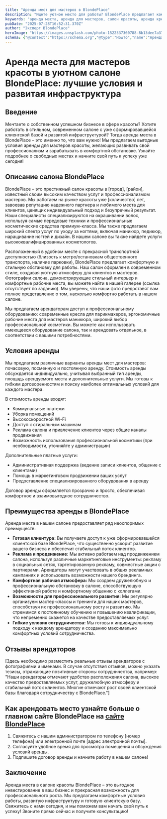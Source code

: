```yaml
---
title: "Аренда мест для мастеров в BlondePlace"
description: "Ищете уютное место для работы? BlondePlace предлагает комфортабельные рабочие места в аренду для парикмахеров, визажистов и других специалистов бьюти-индустрии.  Современное оборудование,  лояльные условия аренды,  престижное месторасположение и дружелюбная атмосфера ждут вас!  Записывайтесь на просмотр прямо сейчас!"
keywords: "аренда места, аренда для мастеров, салон красоты, аренда кресла, парикмахерская, визажист, бьюти-индустрия"
pubDate: "2025-07-28T16:52:31.370Z"
author: "Эксперт BlondePlace"
heroImage: "https://images.unsplash.com/photo-1522337360788-8b13dee7a37e?q=80&w=2070&auto=format&fit=crop"
schema: {"@context":"https://schema.org","@type":"HowTo","name":"Аренда мест для мастеров в BlondePlace","description":"Ищете уютное место для работы? BlondePlace предлагает комфортабельные рабочие места в аренду для парикмахеров, визажистов и других специалистов бьюти-индустрии.  Современное оборудование,  лояльные условия аренды,  престижное месторасположение и дружелюбная атмосфера ждут вас!  Записывайтесь на просмотр прямо сейчас!","image":{"@type":"ImageObject","url":"https://images.unsplash.com/photo-1522337360788-8b13dee7a37e?q=80&w=2070&auto=format&fit=crop"},"aggregateRating":{"@type":"AggregateRating","ratingValue":"4.9","reviewCount":825,"bestRating":"5","worstRating":"1"},"publisher":{"@type":"Organization","name":"Блог BlondePlace","logo":{"@type":"ImageObject","url":"https://blondeplace.netlify.app/favicon.ico"}},"mainEntityOfPage":{"@type":"WebPage","@id":"https://blondeplace.netlify.app/blog/mesta-v-arendu/"}}
---
```

# Аренда места для мастеров красоты в уютном салоне BlondePlace: лучшие условия и развитая инфраструктура

## Введение

Мечтаете о собственном успешном бизнесе в сфере красоты?  Хотите работать в стильном, современном салоне с уже сформировавшейся клиентской базой и развитой инфраструктурой? Тогда аренда места в BlondePlace – это именно то, что вам нужно!  Мы предлагаем выгодные условия аренды для мастеров красоты, желающих развивать свой профессионализм и зарабатывать в комфортной обстановке.  Узнайте подробнее о свободных местах и начните свой путь к успеху уже сегодня!

## Описание салона BlondePlace

BlondePlace – это престижный салон красоты в [город], [район],  известный своим высоким качеством услуг и профессионализмом мастеров.  Мы работаем на рынке красоты уже [количество] лет,  завоевав репутацию надежного партнера и любимого места для клиентов, ценящих индивидуальный подход и безупречный результат.  Наши специалисты специализируются на окрашивании волос, используя самые передовые техники и профессиональные косметические средства премиум-класса.  Мы также предлагаем широкий спектр услуг по уходу за ногтями, включая маникюр, педикюр, наращивание ногтей и дизайн.  В нашем салоне вы также найдете услуги высококвалифицированных косметологов.

Расположенный в удобном месте с прекрасной транспортной доступностью (близость к метро/остановкам общественного транспорта, наличие парковки), BlondePlace предлагает комфортную и стильную обстановку для работы.  Наш салон оформлен в современном стиле, создавая уютную атмосферу для клиентов и мастеров.  Фотографии салона, демонстрирующие стильный интерьер и комфортные рабочие места, вы можете найти в нашей галерее (ссылка отсутствует по заданию).  Мы уверены, что наши фото предоставят вам полное представление о том, насколько комфортно работать в нашем салоне.

Мы предлагаем арендаторам доступ к профессиональному оборудованию:  современные кресла для парикмахеров,  эргономичные рабочие места для мастеров маникюра,  широкий выбор профессиональной косметики.  Вы можете как использовать имеющееся оборудование салона, так и арендовать отдельное,  в соответствии с вашими потребностями.

## Условия аренды

Мы предлагаем различные варианты аренды мест для мастеров: почасовую,  посменную и постоянную аренду.  Стоимость аренды обсуждается индивидуально,  учитывая выбранный тип аренды,  площадь арендуемого места и дополнительные услуги. Мы готовы к гибким договоренностям и поиску наиболее оптимальных условий для каждого мастера.

В стоимость аренды входят:

* Коммунальные платежи
* Уборка помещений
* Высокоскоростной Wi-Fi
* Доступ к стиральным машинам
* Реклама салона и привлечение клиентов через общие каналы продвижения
* Возможность использования профессиональной косметики (при необходимости, уточняйте у администрации)

Дополнительные платные услуги:

* Административная поддержка (ведение записи клиентов,  общение с клиентами)
* Помощь в маркетинговом продвижении ваших услуг
* Предоставление специализированного оборудования в аренду

Договор аренды оформляется прозрачно и просто,  обеспечивая комфортное и взаимовыгодное сотрудничество.

## Преимущества аренды в BlondePlace

Аренда места в нашем салоне предоставляет ряд неоспоримых преимуществ:

* **Готовая клиентура:**  Вы получаете доступ к уже сформировавшейся клиентской базе BlondePlace,  что существенно ускорит развитие вашего бизнеса и обеспечит стабильный поток клиентов.
* **Реклама и продвижение:**  Мы активно работаем над продвижением салона,  используя различные маркетинговые инструменты:  рекламу в социальных сетях,  таргетированную рекламу,  совместные акции с партнерами.  Арендаторы могут участвовать в общих рекламных кампаниях и использовать возможности нашего брендинга.
* **Комфортная рабочая атмосфера:**  Мы создаем дружелюбную и профессиональную обстановку в салоне,  способствующую эффективной работе и комфортному общению с коллегами.
* **Возможности для профессионального развития:**  Мы регулярно организуем мастер-классы и тренинги для наших мастеров,  способствуя их профессиональному росту и развитию. Мы стремимся к постоянному обучению и повышению квалификации, что непременно скажется на качестве предоставляемых услуг.
* **Гибкие условия сотрудничества:**  Мы готовы к индивидуальному подходу к каждому арендатору и созданию максимально комфортных условий сотрудничества.

## Отзывы арендаторов

[Здесь необходимо разместить реальные отзывы арендаторов с фотографиями и именами.  В случае отсутствия отзывов, можно указать тезисы, отражающие позитивные стороны сотрудничества, например: "Наши арендаторы отмечают удобство расположения салона, высокое качество предоставляемых услуг,  дружелюбную атмосферу и стабильный поток клиентов.  Многие отмечают рост своей клиентской базы благодаря сотрудничеству с BlondePlace."]

## Как арендовать место узнайте больше о главном сайте BlondePlace на <a href="https://blondeplace.ru" target="_blank" rel="nofollow">сайте BlondePlace</a>

1. Свяжитесь с нашим администратором по телефону [номер телефона] или электронной почте [адрес электронной почты].
2. Согласуйте удобное время для просмотра помещения и обсуждения условий аренды.
3. Подпишите договор аренды и начните работу в нашем салоне!

## Заключение

Аренда места в салоне красоты BlondePlace – это выгодное инвестирование в ваш бизнес и прекрасная возможность для профессионального роста. Мы предлагаем комфортные условия работы,  развитую инфраструктуру и  готовую клиентскую базу.  Свяжитесь с нами сегодня,  и мы поможем вам начать свой путь к успеху!  Звоните прямо сейчас и получите консультацию!

